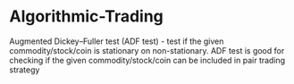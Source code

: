 # Algorithmic-Trading

Augmented Dickey–Fuller test (ADF test) - test if the given commodity/stock/coin is stationary on non-stationary. ADF test is good for checking if the given commodity/stock/coin can be included in pair trading strategy
